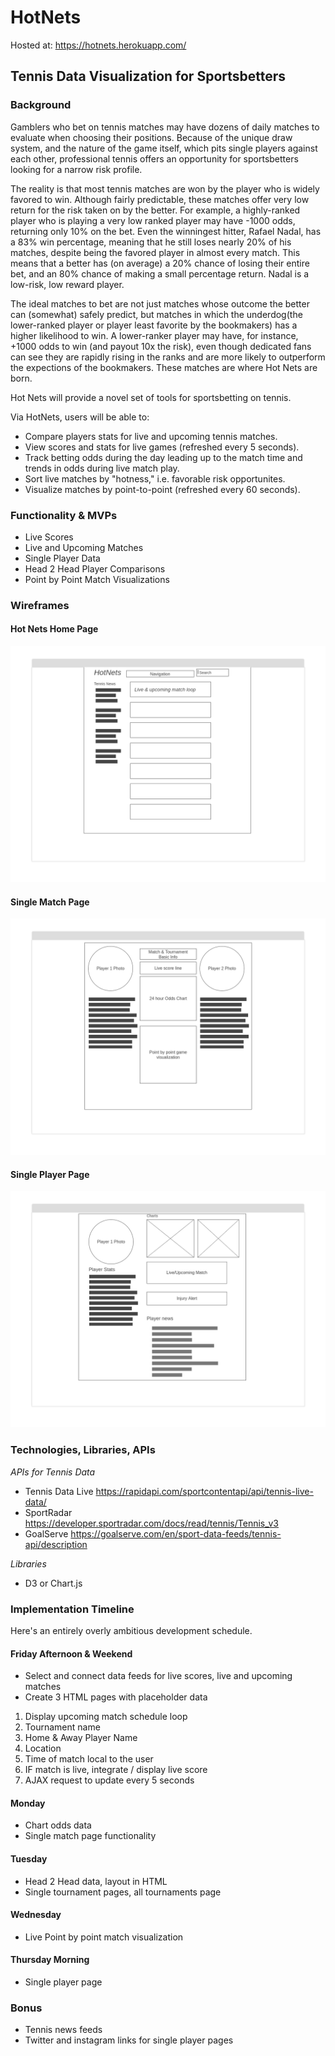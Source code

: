 # HotNets
Hosted at: https://hotnets.herokuapp.com/
## Tennis Data Visualization for Sportsbetters 

### Background

Gamblers who bet on tennis matches may have dozens of daily matches to evaluate when choosing their positions. Because of the unique draw system, and the nature of the game itself, which pits single players against each other, professional tennis offers an opportunity for sportsbetters looking for a narrow risk profile. 

The reality is that most tennis matches are won by the player who is widely favored to win. Although fairly predictable, these matches offer very low return for the risk taken on by the better. For example, a highly-ranked player who is playing a very low ranked player may have -1000 odds, returning only 10% on the bet. Even the winningest hitter, Rafael Nadal, has a 83% win percentage, meaning that he still loses nearly 20% of his matches, despite being the favored player in almost every match. This means that a better has (on average) a 20% chance of losing their entire bet, and an 80% chance of making a small percentage return. Nadal is a low-risk, low reward player.

The ideal matches to bet are not just matches whose outcome the better can (somewhat) safely predict, but matches in which the underdog(the lower-ranked player or player least favorite by the bookmakers) has a higher likelihood to win. A lower-ranker player may have, for instance, +1000 odds to win (and payout 10x the risk), even though dedicated fans can see they are rapidly rising in the ranks and are more likely to outperform the expections of the bookmakers. These matches are where Hot Nets are born.

Hot Nets will provide a novel set of tools for sportsbetting on tennis. 

Via HotNets, users will be able to:

* Compare players stats for live and upcoming tennis matches.
* View scores and stats for live games (refreshed every 5 seconds).
* Track betting odds during the day leading up to the match time and trends in odds during live match play.
* Sort live matches by "hotness," i.e. favorable risk opportunites.
* Visualize matches by point-to-point (refreshed every 60 seconds).

### Functionality & MVPs

* Live Scores
* Live and Upcoming Matches
* Single Player Data
* Head 2 Head Player Comparisons
* Point by Point Match Visualizations


### Wireframes
#### Hot Nets Home Page
![Hot Nets Home Page](wireframes/1-Homepage.png)
#### Single Match Page
![Single Match Page](wireframes/2-Single-Match-Page.png)
#### Single Player Page
![Single Player Page](wireframes/3-Single-Player-Page.png)

### Technologies, Libraries, APIs
*APIs for Tennis Data*
* Tennis Data Live https://rapidapi.com/sportcontentapi/api/tennis-live-data/
* SportRadar https://developer.sportradar.com/docs/read/tennis/Tennis_v3
* GoalServe https://goalserve.com/en/sport-data-feeds/tennis-api/description

*Libraries*
* D3 or Chart.js

### Implementation Timeline
Here's an entirely overly ambitious development schedule.

#### Friday Afternoon & Weekend
* Select and connect data feeds for live scores, live and upcoming matches
* Create 3 HTML pages with placeholder data 
1. Display upcoming match schedule loop
  1. Tournament name
  2. Home & Away Player Name
  3. Location
  4. Time of match local to the user
2. IF match is live, integrate / display live score 
  1. AJAX request to update every 5 seconds    
#### Monday
* Chart odds data
* Single match page functionality
#### Tuesday
* Head 2 Head data, layout in HTML
* Single tournament pages, all tournaments page
#### Wednesday
* Live Point by point match visualization
#### Thursday Morning
* Single player page

### Bonus
* Tennis news feeds
* Twitter and instagram links for single player pages

